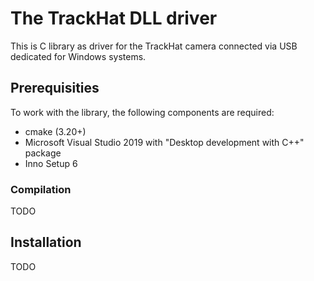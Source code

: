 # The TrackHat DLL driver

This is C library as driver for the TrackHat camera connected via USB dedicated for Windows
systems.

## Prerequisities
To work with the library, the following components are required:

* cmake (3.20+)
* Microsoft Visual Studio 2019 with "Desktop development with C++" package
* Inno Setup 6

### Compilation

TODO

## Installation

TODO

